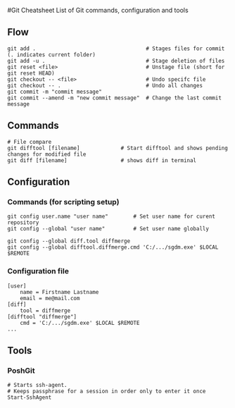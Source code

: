 #Git Cheatsheet
List of Git commands, configuration and tools 

## Flow
	git add .									# Stages files for commit (. indicates current folder)
	git add -u .								# Stage deletion of files
	git reset <file>							# Unstage file (short for git reset HEAD)
	git checkout -- <file>						# Undo specifc file
	git checkout -- .							# Undo all changes
	git commit -m "commit message"	
	git commit --amend -m "new commit message"	# Change the last commit message

## Commands
	# File compare
	git difftool [filename]				# Start difftool and shows pending changes for modified file
	git diff [filename]					# shows diff in terminal
	
## Configuration

### Commands (for scripting setup)
	
	git config user.name "user name" 		# Set user name for curent repository	
	git config --global "user name" 		# Set user name globally
	
	git config --global diff.tool diffmerge
	git config --global difftool.diffmerge.cmd 'C:/.../sgdm.exe' $LOCAL $REMOTE

### Configuration file
	[user]
		name = Firstname Lastname
		email = me@mail.com	
	[diff]
		tool = diffmerge
	[difftool "diffmerge"]
		cmd = 'C:/.../sgdm.exe' $LOCAL $REMOTE
	...

## Tools
### PoshGit
	# Starts ssh-agent. 
	# Keeps passphrase for a session in order only to enter it once
	Start-SshAgent